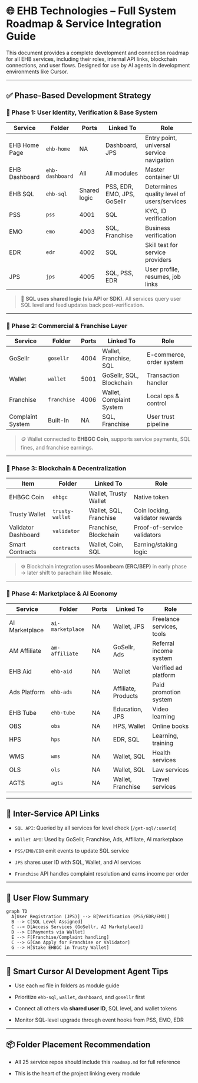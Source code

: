 
# 🌐 EHB Technologies – Full System Roadmap & Service Integration Guide

This document provides a complete development and connection roadmap for all EHB services, including their roles, internal API links, blockchain connections, and user flows. Designed for use by AI agents in development environments like Cursor.

---


## ✅ Phase-Based Development Strategy

### 📍 Phase 1: User Identity, Verification & Base System

| Service | Folder | Ports | Linked To | Role |
|--------|--------|--------|-----------|------|
| EHB Home Page | `ehb-home` | NA | Dashboard, JPS | Entry point, universal service navigation |
| EHB Dashboard | `ehb-dashboard` | All | All modules | Master container UI |
| EHB SQL | `ehb-sql` | Shared logic | PSS, EDR, EMO, JPS, GoSellr | Determines quality level of users/services |
| PSS | `pss` | 4001 | SQL | KYC, ID verification |
| EMO | `emo` | 4003 | SQL, Franchise | Business verification |
| EDR | `edr` | 4002 | SQL | Skill test for service providers |
| JPS | `jps` | 4005 | SQL, PSS, EDR | User profile, resumes, job links |

> 🔄 **SQL uses shared logic (via API or SDK)**. All services query user SQL level and feed updates back post-verification.

---


### 📍 Phase 2: Commercial & Franchise Layer

| Service | Folder | Ports | Linked To | Role |
|--------|--------|--------|-----------|------|
| GoSellr | `gosellr` | 4004 | Wallet, Franchise, SQL | E-commerce, order system |
| Wallet | `wallet` | 5001 | GoSellr, SQL, Blockchain | Transaction handler |
| Franchise | `franchise` | 4006 | Wallet, Complaint System | Local ops & control |
| Complaint System | Built-In | NA | SQL, Franchise | User trust pipeline |

> 🪙 Wallet connected to **EHBGC Coin**, supports service payments, SQL fines, and franchise earnings.

---


### 📍 Phase 3: Blockchain & Decentralization

| Item | Folder | Linked To | Role |
|------|--------|-----------|------|
| EHBGC Coin | `ehbgc` | Wallet, Trusty Wallet | Native token |
| Trusty Wallet | `trusty-wallet` | Wallet, SQL, Franchise | Coin locking, validator rewards |
| Validator Dashboard | `validator` | Franchise, Blockchain | Proof-of-service validators |
| Smart Contracts | `contracts` | Wallet, Coin, SQL | Earning/staking logic |

> ⚙️ Blockchain integration uses **Moonbeam (ERC/BEP)** in early phase → later shift to parachain like **Mosaic**.

---


### 📍 Phase 4: Marketplace & AI Economy

| Service | Folder | Ports | Linked To | Role |
|--------|--------|--------|-----------|------|
| AI Marketplace | `ai-marketplace` | NA | Wallet, JPS | Freelance services, tools |
| AM Affiliate | `am-affiliate` | NA | GoSellr, Ads | Referral income system |
| EHB Aid | `ehb-aid` | NA | Wallet | Verified ad platform |
| Ads Platform | `ehb-ads` | NA | Affiliate, Products | Paid promotion system |
| EHB Tube | `ehb-tube` | NA | Education, JPS | Video learning |
| OBS | `obs` | NA | HPS, Wallet | Online books |
| HPS | `hps` | NA | EDR, SQL | Learning, training |
| WMS | `wms` | NA | Wallet, SQL | Health services |
| OLS | `ols` | NA | Wallet, SQL | Law services |
| AGTS | `agts` | NA | Wallet, Franchise | Travel services |

---


## 🔗 Inter-Service API Links

- `SQL API`: Queried by all services for level check (`/get-sql/:userId`)

- `Wallet API`: Used by GoSellr, Franchise, Ads, Affiliate, AI marketplace

- `PSS/EMO/EDR` emit events to update SQL service

- `JPS` shares user ID with SQL, Wallet, and AI services

- `Franchise` API handles complaint resolution and earns income per order

---


## 👥 User Flow Summary

```mermaid
graph TD
  A[User Registration (JPS)] --> B[Verification (PSS/EDR/EMO)]
  B --> C[SQL Level Assigned]
  C --> D[Access Services (GoSellr, AI Marketplace)]
  D --> E[Payments via Wallet]
  E --> F[Franchise/Complaint handling]
  C --> G[Can Apply for Franchise or Validator]
  G --> H[Stake EHBGC in Trusty Wallet]

```

---


## 🧠 Smart Cursor AI Development Agent Tips

- Use each `md` file in folders as module guide

- Prioritize `ehb-sql`, `wallet`, `dashboard`, and `gosellr` first

- Connect all others via **shared user ID**, SQL level, and wallet tokens

- Monitor SQL-level upgrade through event hooks from PSS, EMO, EDR

---


## 📦 Folder Placement Recommendation

- All 25 service repos should include this `roadmap.md` for full reference

- This is the heart of the project linking every module
